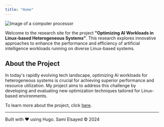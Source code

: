 ```yaml
---
title: "Home"
---
```


<!-- <img src="https://images.unsplash.com/photo-1540829917886-91ab031b1764?fm=jpg&q=60&w=3000&ixlib=rb-4.0.3&ixid=M3wxMjA3fDB8MHxzZWFyY2h8Mnx8Y29tcHV0ZXIlMjBwcm9jZXNzb3J8ZW58MHx8MHx8fDA%3D" style="border-radius: 15px;"> -->

![Image of a computer processor](https://images.unsplash.com/photo-1540829917886-91ab031b1764?fm=jpg&q=60&w=3000&ixlib=rb-4.0.3&ixid=M3wxMjA3fDB8MHxzZWFyY2h8Mnx8Y29tcHV0ZXIlMjBwcm9jZXNzb3J8ZW58MHx8MHx8fDA%3D)

Welcome to the research site for the project **"Optimizing AI Workloads in Linux-based Heterogeneous Systems"**. This research explores innovative approaches to enhance the performance and efficiency of artificial intelligence workloads running on diverse Linux-based systems.

## About the Project

In today's rapidly evolving tech landscape, optimizing AI workloads for heterogeneous systems is crucial for achieving superior performance and resource utilization. My project aims to address this challenge by developing and evaluating new optimization techniques tailored for Linux-based environments.

To learn more about the project, click [here](/about).

---

Built with ❤️ using Hugo. Sami Elsayed © 2024